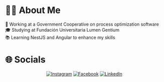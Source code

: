 # 👨‍💻 About Me
 🏢 Working at a Government Cooperative on process optimization software 	
 🎓 Studying at Fundación Universitaria Lumen Gentium 	
 📚 Learning NestJS and Angular to enhance my skills

# 🌐 Socials
<p align="center">
  <a href="https://www.instagram.com/jbytecode"><img src="https://img.shields.io/badge/-Instagram-E4405F?style=flat-square&logo=instagram&logoColor=white" alt="Instagram"></a> <a href="https://www.facebook.com/yourusername"><img src="https://img.shields.io/badge/-Facebook-1877F2?style=flat-square&logo=facebook&logoColor=white" alt="Facebook"></a> <a href="https://www.linkedin.com/in/allan-joan-tobar-perlaza"><img src="https://img.shields.io/badge/-LinkedIn-0A66C2?style=flat-square&logo=linkedin&logoColor=white" alt="LinkedIn"></a>
</p>
